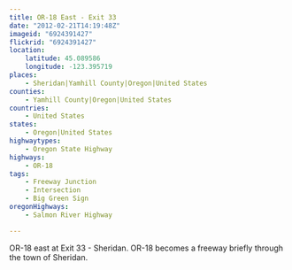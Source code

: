 ```yaml
---
title: OR-18 East - Exit 33
date: "2012-02-21T14:19:48Z"
imageid: "6924391427"
flickrid: "6924391427"
location:
    latitude: 45.089586
    longitude: -123.395719
places:
    - Sheridan|Yamhill County|Oregon|United States
counties:
    - Yamhill County|Oregon|United States
countries:
    - United States
states:
    - Oregon|United States
highwaytypes:
    - Oregon State Highway
highways:
    - OR-18
tags:
    - Freeway Junction
    - Intersection
    - Big Green Sign
oregonHighways:
    - Salmon River Highway

---
```

OR-18 east at Exit 33 - Sheridan.  OR-18 becomes a freeway briefly through the town of Sheridan.